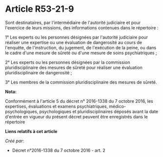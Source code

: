 # Article R53-21-9

Sont destinataires, par l'intermédiaire de l'autorité judiciaire et pour l'exercice de leurs missions, des informations
contenues dans le répertoire : 

1° Les experts ou les personnes désignées par l'autorité judiciaire pour réaliser une expertise ou une évaluation de
dangerosité au cours de l'enquête, de l'instruction, du jugement, de l'exécution de la peine, ou dans le cadre d'une mesure
de sûreté ou d'une mesure de soins psychiatriques ; 

2° Les experts ou les personnes désignées par la commission pluridisciplinaire des mesures de sûreté pour réaliser une
évaluation pluridisciplinaire de dangerosité ; 

3° Les membres de la commission pluridisciplinaire des mesures de sûreté.

**Nota:**

Conformément à l'article 5 du décret n° 2016-1338 du 7 octobre 2016, les expertises, évaluations et examens psychiatriques,
médico-psychologiques, psychologiques et pluridisciplinaires déposés avant la date d'entrée en vigueur du présent décret
peuvent être enregistrés dans le répertoire

**Liens relatifs à cet article**

_Créé par_:

  - Décret n°2016-1338 du 7 octobre 2016 - art. 2
